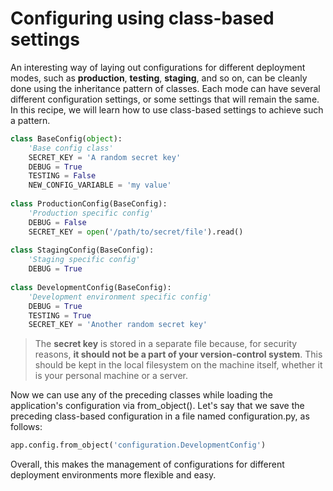 # Configuring using class-based settings

An interesting way of laying out configurations for different deployment modes, such as **production**, **testing**, **staging**, and so on, can be cleanly done using the inheritance pattern of classes. Each mode can have several different configuration settings, or some settings that will remain the same. In this recipe, we will learn how to use class-based settings to achieve such a pattern.

```python
class BaseConfig(object): 
    'Base config class'
    SECRET_KEY = 'A random secret key'
    DEBUG = True
    TESTING = False
    NEW_CONFIG_VARIABLE = 'my value'
 
class ProductionConfig(BaseConfig): 
    'Production specific config' 
    DEBUG = False 
    SECRET_KEY = open('/path/to/secret/file').read() 
 
class StagingConfig(BaseConfig): 
    'Staging specific config' 
    DEBUG = True 
 
class DevelopmentConfig(BaseConfig): 
    'Development environment specific config' 
    DEBUG = True 
    TESTING = True 
    SECRET_KEY = 'Another random secret key'
```

> The **secret key** is stored in a separate file because, for security reasons, **it should not be a part of your version-control system**. This should be kept in the local filesystem on the machine itself, whether it is your personal machine or a server.

Now we can use any of the preceding classes while loading the application's configuration via from_object(). Let's say that we save the preceding class-based configuration in a file named configuration.py, as follows:

```python
app.config.from_object('configuration.DevelopmentConfig')
```

Overall, this makes the management of configurations for different deployment environments more flexible and easy.
